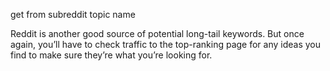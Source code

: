 get from subreddit topic name

Reddit is another good source of potential long-tail keywords. But once again, you’ll have to check traffic to the top-ranking page for any ideas you find to make sure they’re what you’re looking for.

